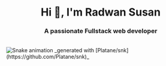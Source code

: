 <h1 align="center">Hi 👋, I'm Radwan Susan</h1>
<h3 align="center">A passionate Fullstack web developer</h3>

<!-- - 🔭 I’m currently Learning Next.js -->

<br clear="both">
<img src="https://github.com/user-attachments/assets/90585509-7017-478a-9a5f-90df3c740f99" alt="Snake animation" />
_generated with [Platane/snk](https://github.com/Platane/snk)_
